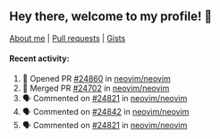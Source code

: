 ## Hey there, welcome to my profile! 👋

[About me](https://seandewar.github.io/)
 | [Pull requests](https://github.com/search?p=1&q=author%3Aseandewar+is%3Apr)
 | [Gists](https://gist.github.com/seandewar)

#### Recent activity:

<!--START_SECTION:activity-->
1. 💪 Opened PR [#24860](https://github.com/neovim/neovim/pull/24860) in [neovim/neovim](https://github.com/neovim/neovim)
2. 🎉 Merged PR [#24702](https://github.com/neovim/neovim/pull/24702) in [neovim/neovim](https://github.com/neovim/neovim)
3. 🗣 Commented on [#24821](https://github.com/neovim/neovim/pull/24821#issuecomment-1690452181) in [neovim/neovim](https://github.com/neovim/neovim)
4. 🗣 Commented on [#24842](https://github.com/neovim/neovim/pull/24842#issuecomment-1690170927) in [neovim/neovim](https://github.com/neovim/neovim)
5. 🗣 Commented on [#24821](https://github.com/neovim/neovim/pull/24821#issuecomment-1689726687) in [neovim/neovim](https://github.com/neovim/neovim)
<!--END_SECTION:activity-->
